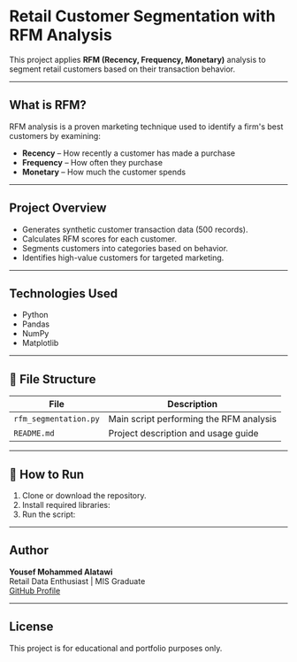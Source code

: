 # Retail Customer Segmentation with RFM Analysis

This project applies **RFM (Recency, Frequency, Monetary)** analysis to segment retail customers based on their transaction behavior.

---

##  What is RFM?

RFM analysis is a proven marketing technique used to identify a firm's best customers by examining:

- **Recency** – How recently a customer has made a purchase
- **Frequency** – How often they purchase
- **Monetary** – How much the customer spends

---

##  Project Overview

- Generates synthetic customer transaction data (500 records).
- Calculates RFM scores for each customer.
- Segments customers into categories based on behavior.
- Identifies high-value customers for targeted marketing.

---

##  Technologies Used

- Python
- Pandas
- NumPy
- Matplotlib

---

## 📁 File Structure

| File               | Description                             |
|--------------------|-----------------------------------------|
| `rfm_segmentation.py` | Main script performing the RFM analysis |
| `README.md`        | Project description and usage guide     |

---

## 🚀 How to Run

1. Clone or download the repository.
2. Install required libraries:
3. Run the script:

---

##  Author

**Yousef Mohammed Alatawi**  
Retail Data Enthusiast | MIS Graduate  
[GitHub Profile](https://github.com/Yousefalatawi)

---

##  License

This project is for educational and portfolio purposes only.
